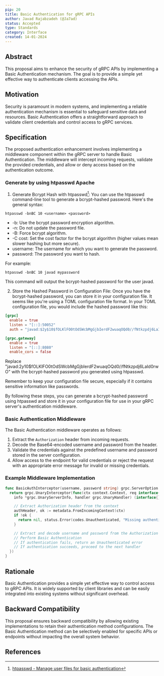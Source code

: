 ```yaml
---
pip: 20
title: Basic Authentication for gRPC APIs
author: Javad Rajabzadeh (@Ja7ad)
status: Accepted
type: Standards
category: Interface
created: 14-01-2024
---
```


## Abstract

This proposal aims to enhance the security of gRPC APIs by implementing a Basic Authentication mechanism. The goal is to provide a simple yet effective way to authenticate clients accessing the APIs.

## Motivation

Security is paramount in modern systems, and implementing a reliable authentication mechanism is essential to safeguard sensitive data and resources. Basic Authentication offers a straightforward approach to validate client credentials and control access to gRPC services.

## Specification

The proposed authentication enhancement involves implementing a middleware component within the gRPC server to handle Basic Authentication. The middleware will intercept incoming requests, validate the provided credentials, and allow or deny access based on the authentication outcome.

### Generate by using htpasswd Apache

1. Generate Bcrypt Hash with htpasswd[^1]:
You can use the htpasswd command-line tool to generate a bcrypt-hashed password.
Here's the general syntax:

```shell
htpasswd -bnBC 10 <username> <password>
```

- -b: Use the bcrypt password encryption algorithm.
- -n: Do not update the password file.
- -B: Force bcrypt algorithm.
- -C cost: Set the cost factor for the bcrypt algorithm (higher values mean slower hashing but more secure).
- username: The username for which you want to generate the password.
- password: The password you want to hash.

For example:

```shell
htpasswd -bnBC 10 javad mypassword
```

This command will output the bcrypt-hashed password for the user javad.

2. Store the Hashed Password in Configuration File:
Once you have the bcrypt-hashed password, you can store it in your configuration file. It seems like you're using a TOML configuration file format.
In your TOML configuration file, you would include the hashed password like this:

```toml
[grpc]
  enable = true
  listen = "[::]:50052"
  auth = "javad:$2y$10$fOLKlFO0tOdSWcbMgGjbIerdF2wuaqOQd0//fNtkzpdj6LaId0rwO"  # Replace this with your username and hashed password

[grpc.gateway]
  enable = true
  listen = "[::]:8080"
  enable_cors = false
```

Replace "javad:$2y$10$fOLKlFO0tOdSWcbMgGjbIerdF2wuaqOQd0//fNtkzpdj6LaId0rwO" with the bcrypt-hashed password you generated using htpasswd.

Remember to keep your configuration file secure, especially if it contains sensitive information like passwords.

By following these steps, you can generate a bcrypt-hashed password using htpasswd and store it in your configuration file for use in your gRPC server's authentication middleware.

### Basic Authentication Middleware

The Basic Authentication middleware operates as follows:

1. Extract the `Authorization` header from incoming requests.
2. Decode the Base64-encoded username and password from the header.
3. Validate the credentials against the predefined username and password stored in the server configuration.
4. Allow access to the endpoint for valid credentials or reject the request with an appropriate error message for invalid or missing credentials.

### Example Middleware Implementation

```go
func BasicAuthInterceptor(username, password string) grpc.ServerOption {
  return grpc.UnaryInterceptor(func(ctx context.Context, req interface{},
    info *grpc.UnaryServerInfo, handler grpc.UnaryHandler) (interface{}, error) {

    // Extract Authorization header from the context
    authHeader, ok := metadata.FromIncomingContext(ctx)
    if !ok {
      return nil, status.Error(codes.Unauthenticated, "Missing authentication credentials")
    }

    // Extract and decode username and password from the Authorization header
    // Perform Basic Authentication
    // If authentication fails, return an Unauthenticated error
    // If authentication succeeds, proceed to the next handler
  })
}
```

## Rationale

Basic Authentication provides a simple yet effective way to control access to gRPC APIs. It is widely supported by client libraries and can be easily integrated into existing systems without significant overhead.

## Backward Compatibility

This proposal ensures backward compatibility by allowing existing implementations to retain their authentication method configurations. The Basic Authentication method can be selectively enabled for specific APIs or endpoints without impacting the overall system behavior.

## References

[^1]: [htpasswd - Manage user files for basic authentication](https://httpd.apache.org/docs/2.4/programs/htpasswd.html)
